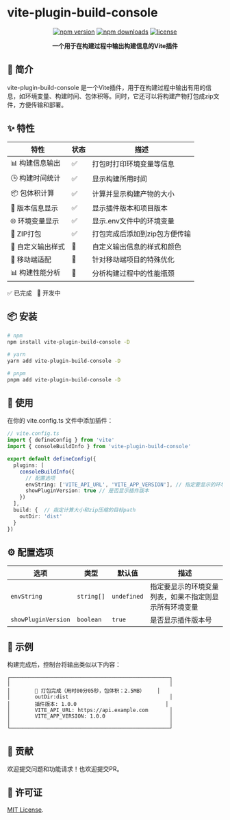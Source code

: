 # vite-plugin-build-console

<div align="center">

[![npm version](https://img.shields.io/npm/v/vite-plugin-build-console.svg)](https://www.npmjs.com/package/vite-plugin-build-console)
[![npm downloads](https://img.shields.io/npm/dm/vite-plugin-build-console.svg)](https://www.npmjs.com/package/vite-plugin-build-console)
[![license](https://img.shields.io/npm/l/vite-plugin-build-console.svg)](https://github.com/yourusername/vite-plugin-build-console/blob/main/LICENSE)

</div>

<p align="center">
  <b>一个用于在构建过程中输出构建信息的Vite插件</b>
</p>

## 📖 简介

vite-plugin-build-console 是一个Vite插件，用于在构建过程中输出有用的信息，如环境变量、构建时间、包体积等。同时，它还可以将构建产物打包成zip文件，方便传输和部署。

## ✨ 特性

| 特性 | 状态 | 描述 |
| --- | --- | --- |
| 📊 构建信息输出 | ✅ | 打包时打印环境变量等信息 |
| 🕒 构建时间统计 | ✅ | 显示构建所用时间 |
| 📦 包体积计算 | ✅ | 计算并显示构建产物的大小 |
| 🔢 版本信息显示 | ✅ | 显示插件版本和项目版本 |
| 🌐 环境变量显示 | ✅ | 显示.env文件中的环境变量 |
| 📎 ZIP打包 | ✅ | 打包完成后添加到zip包方便传输 |
| 🎨 自定义输出样式 | 🚧 | 自定义输出信息的样式和颜色 |
| 📱 移动端适配 | 🚧 | 针对移动端项目的特殊优化 |
| 📊 构建性能分析 | 🚧 | 分析构建过程中的性能瓶颈 |

✅ 已完成  &nbsp; 🚧 开发中

## 📦 安装

```bash
# npm
npm install vite-plugin-build-console -D

# yarn
yarn add vite-plugin-build-console -D

# pnpm
pnpm add vite-plugin-build-console -D
 ```


## 🚀 使用
在你的 vite.config.ts 文件中添加插件：

```typescript
// vite.config.ts
import { defineConfig } from 'vite'
import { consoleBuildInfo } from 'vite-plugin-build-console'

export default defineConfig({
  plugins: [
    consoleBuildInfo({
      // 配置选项
      envString: ['VITE_API_URL', 'VITE_APP_VERSION'], // 指定要显示的环境变量
      showPluginVersion: true // 是否显示插件版本
    })
  ],
  build: {  // 指定计算大小和zip压缩的目标path
    outDir: 'dist'
  }
})
 ```

## ⚙️ 配置选项

| 选项 | 类型 | 默认值 | 描述 |
| --- | --- | --- | --- |
| `envString` | `string[]` | `undefined` | 指定要显示的环境变量列表，如果不指定则显示所有环境变量 |
| `showPluginVersion` | `boolean` | `true` | 是否显示插件版本号 |


## 📝 示例
构建完成后，控制台将输出类似以下内容：

```plaintext
┌────────────────────────────────────────────────────┐
│                                                    │
│        🎉 打包完成（用时00分05秒，包体积：2.5MB）    │
│        outDir:dist                                 │
│        插件版本: 1.0.0                             │
│        VITE_API_URL: https://api.example.com       │
│        VITE_APP_VERSION: 1.0.0                     │
│                                                    │
└────────────────────────────────────────────────────┘
 ```

## 🤝 贡献
欢迎提交问题和功能请求！也欢迎提交PR。

## 📄 许可证

[MIT License](LICENSE).
